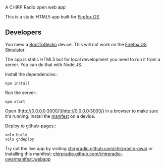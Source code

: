 A CHIRP Radio open web app

This is a static HTML5 app built for
[Firefox OS](https://developer.mozilla.org/en-US/docs/Mozilla/Firefox_OS).

Developers
----------

You need a
[BootToGecko](https://developer.mozilla.org/en-US/docs/Mozilla/Firefox_OS)
device. This will not work on the
[Firefox OS Simulator](https://developer.mozilla.org/en-US/docs/Mozilla/Firefox_OS/Using_Firefox_OS_Simulator).

The app is static HTML5 but for local development you need to
run it from a server. You can do that with Node.JS.

Install the dependencies::

    npm install

Run the server::

    npm start

Open [http://0.0.0.0:3000/](http://0.0.0.0:3000/)
in a browser to make sure it's running.
Install the [manifest](http://0.0.0.0:3000/chirpradio-owa/manifest.webapp) on a device.

Deploy to github-pages::

    volo build
    volo ghdeploy

Try out the live app by visiting
[chirpradio.github.com/chirpradio-owa/](http://chirpradio.github.com/chirpradio-owa/)
or installing this manifest:
[chirpradio.github.com/chirpradio-owa/manifest.webapp](http://chirpradio.github.com/chirpradio-owa/manifest.webapp)
